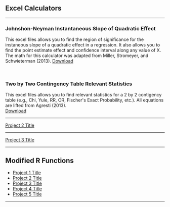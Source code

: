 ## Excel Calculators

---
### Johnshon-Neyman Instantaneous Slope of Quadratic Effect
This excel files allows you to find the region 
of significance for the instaneous slope of a quadratic effect
in a regression. It also allows you to find the point
estimate effect and confidence interval along any value of X.
The math for this calculator was adapted from Miller, 
Stromeyer, and Schwieterman (2013). [Download](/excel/JNQ.xlsx?raw=true)

 <br>

### Two by Two Contingency Table Relevant Statistics
This excel files allows you to find relevant statistics for a 2 by 2 contigency table
(e.g., Chi, Yule, RR, OR, Fischer's Exact Probability, etc.). All equations are lifted from Agresti (2013).  
[Download](/excel/TwobyTwo.xlsx?raw=true)

---
[Project 2 Title](/pdf/sample_presentation.pdf)

---
[Project 3 Title](http://example.com/)


---

## Modified R Functions

- [Project 1 Title](http://example.com/)
- [Project 2 Title](http://example.com/)
- [Project 3 Title](http://example.com/)
- [Project 4 Title](http://example.com/)
- [Project 5 Title](http://example.com/)

---





